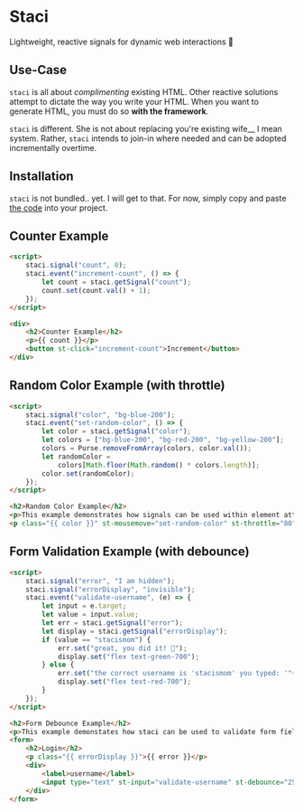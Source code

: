 # Staci
Lightweight, reactive signals for dynamic web interactions 💄

## Use-Case
`staci` is all about *complimenting* existing HTML. Other reactive solutions attempt to dictate the way you write your HTML. When you want to generate HTML, you must do so **with the framework**.

`staci` is different. She is not about replacing you're existing wife__ I mean system. Rather, `staci` intends to join-in where needed and can be adopted incrementally overtime.


## Installation
`staci` is not bundled.. yet. I will get to that. For now, simply copy and paste [the code](https://github.com/Phillip-England/staci/blob/main/static/js/staci.js) into your project.


## Counter Example
```html
<script>
    staci.signal("count", 0);
    staci.event("increment-count", () => {
        let count = staci.getSignal("count");
        count.set(count.val() + 1);
    });
</script>

<div>
    <h2>Counter Example</h2>
    <p>{{ count }}</p>
    <button st-click="increment-count">Increment</button>
</div>
```

## Random Color Example (with throttle)
```html
<script>
    staci.signal("color", "bg-blue-200");
    staci.event("set-random-color", () => {
        let color = staci.getSignal("color");
        let colors = ["bg-blue-200", "bg-red-200", "bg-yellow-200"];
        colors = Purse.removeFromArray(colors, color.val());
        let randomColor =
            colors[Math.floor(Math.random() * colors.length)];
        color.set(randomColor);
    });
</script>

<h2>Random Color Example</h2>
<p>This example demonstrates how signals can be used within element attributes.</p>
<p class="{{ color }}" st-mousemove="set-random-color" st-throttle="80">Enter your mouse here to change the class! I have the class {{ color }}<p>
```

## Form Validation Example (with debounce)
```html
<script>
    staci.signal("error", "I am hidden");
    staci.signal("errorDisplay", "invisible");
    staci.event("validate-username", (e) => {
        let input = e.target;
        let value = input.value;
        let err = staci.getSignal("error");
        let display = staci.getSignal("errorDisplay");
        if (value == "stacismom") {
            err.set("great, you did it! 🦄");
            display.set("flex text-green-700");
        } else {
            err.set("the correct username is 'stacismom' you typed: '"+value+"'");
            display.set("flex text-red-700");
        }
    });
</script>

<h2>Form Debounce Example</h2>
<p>This example demonstates how staci can be used to validate form fields with debouncing.</p>
<form>
    <h2>Login</h2>
    <p class="{{ errorDisplay }}">{{ error }}</p>
    <div>
        <label>username</label>
        <input type="text" st-input="validate-username" st-debounce="250" />
    </div>
</form>
```

